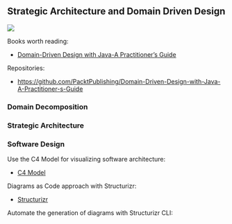 ## Strategic Architecture and Domain Driven Design
![](embed:DomainDrivenDesign)

Books worth reading:
- [Domain-Driven Design with Java-A Practitioner’s Guide](https://ddd-book.karthiks.in/)

Repositories:
- https://github.com/PacktPublishing/Domain-Driven-Design-with-Java-A-Practitioner-s-Guide





### Domain Decomposition


### Strategic Architecture


### Software Design
Use the C4 Model for visualizing software architecture:
- [C4 Model](https://c4model.com/)

Diagrams as Code approach with Structurizr:
- [Structurizr](https://structurizr.com/)

Automate the generation of diagrams with Structurizr CLI:
